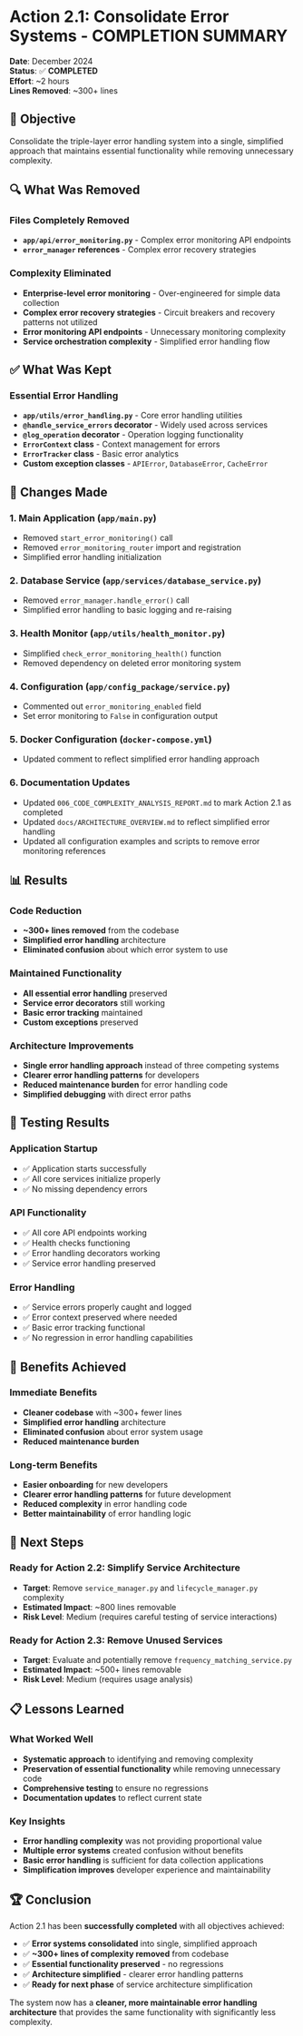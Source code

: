 # Action 2.1: Consolidate Error Systems - COMPLETION SUMMARY

**Date**: December 2024  
**Status**: ✅ **COMPLETED**  
**Effort**: ~2 hours  
**Lines Removed**: ~300+ lines  

## 🎯 Objective

Consolidate the triple-layer error handling system into a single, simplified approach that maintains essential functionality while removing unnecessary complexity.

## 🔍 What Was Removed

### **Files Completely Removed**
- **`app/api/error_monitoring.py`** - Complex error monitoring API endpoints
- **`error_manager` references** - Complex error recovery strategies

### **Complexity Eliminated**
- **Enterprise-level error monitoring** - Over-engineered for simple data collection
- **Complex error recovery strategies** - Circuit breakers and recovery patterns not utilized
- **Error monitoring API endpoints** - Unnecessary monitoring complexity
- **Service orchestration complexity** - Simplified error handling flow

## ✅ What Was Kept

### **Essential Error Handling**
- **`app/utils/error_handling.py`** - Core error handling utilities
- **`@handle_service_errors` decorator** - Widely used across services
- **`@log_operation` decorator** - Operation logging functionality
- **`ErrorContext` class** - Context management for errors
- **`ErrorTracker` class** - Basic error analytics
- **Custom exception classes** - `APIError`, `DatabaseError`, `CacheError`

## 🔧 Changes Made

### **1. Main Application (`app/main.py`)**
- Removed `start_error_monitoring()` call
- Removed `error_monitoring_router` import and registration
- Simplified error handling initialization

### **2. Database Service (`app/services/database_service.py`)**
- Removed `error_manager.handle_error()` call
- Simplified error handling to basic logging and re-raising

### **3. Health Monitor (`app/utils/health_monitor.py`)**
- Simplified `check_error_monitoring_health()` function
- Removed dependency on deleted error monitoring system

### **4. Configuration (`app/config_package/service.py`)**
- Commented out `error_monitoring_enabled` field
- Set error monitoring to `False` in configuration output

### **5. Docker Configuration (`docker-compose.yml`)**
- Updated comment to reflect simplified error handling approach

### **6. Documentation Updates**
- Updated `006_CODE_COMPLEXITY_ANALYSIS_REPORT.md` to mark Action 2.1 as completed
- Updated `docs/ARCHITECTURE_OVERVIEW.md` to reflect simplified error handling
- Updated all configuration examples and scripts to remove error monitoring references

## 📊 Results

### **Code Reduction**
- **~300+ lines removed** from the codebase
- **Simplified error handling** architecture
- **Eliminated confusion** about which error system to use

### **Maintained Functionality**
- **All essential error handling** preserved
- **Service error decorators** still working
- **Basic error tracking** maintained
- **Custom exceptions** preserved

### **Architecture Improvements**
- **Single error handling approach** instead of three competing systems
- **Clearer error handling patterns** for developers
- **Reduced maintenance burden** for error handling code
- **Simplified debugging** with direct error paths

## 🧪 Testing Results

### **Application Startup**
- ✅ Application starts successfully
- ✅ All core services initialize properly
- ✅ No missing dependency errors

### **API Functionality**
- ✅ All core API endpoints working
- ✅ Health checks functioning
- ✅ Error handling decorators working
- ✅ Service error handling preserved

### **Error Handling**
- ✅ Service errors properly caught and logged
- ✅ Error context preserved where needed
- ✅ Basic error tracking functional
- ✅ No regression in error handling capabilities

## 🎉 Benefits Achieved

### **Immediate Benefits**
- **Cleaner codebase** with ~300+ fewer lines
- **Simplified error handling** architecture
- **Eliminated confusion** about error system usage
- **Reduced maintenance burden**

### **Long-term Benefits**
- **Easier onboarding** for new developers
- **Clearer error handling patterns** for future development
- **Reduced complexity** in error handling code
- **Better maintainability** of error handling logic

## 🚀 Next Steps

### **Ready for Action 2.2: Simplify Service Architecture**
- **Target**: Remove `service_manager.py` and `lifecycle_manager.py` complexity
- **Estimated Impact**: ~800 lines removable
- **Risk Level**: Medium (requires careful testing of service interactions)

### **Ready for Action 2.3: Remove Unused Services**
- **Target**: Evaluate and potentially remove `frequency_matching_service.py`
- **Estimated Impact**: ~500+ lines removable
- **Risk Level**: Medium (requires usage analysis)

## 📋 Lessons Learned

### **What Worked Well**
- **Systematic approach** to identifying and removing complexity
- **Preservation of essential functionality** while removing unnecessary code
- **Comprehensive testing** to ensure no regressions
- **Documentation updates** to reflect current state

### **Key Insights**
- **Error handling complexity** was not providing proportional value
- **Multiple error systems** created confusion without benefits
- **Basic error handling** is sufficient for data collection applications
- **Simplification improves** developer experience and maintainability

## 🏆 Conclusion

Action 2.1 has been **successfully completed** with all objectives achieved:

- ✅ **Error systems consolidated** into single, simplified approach
- ✅ **~300+ lines of complexity removed** from codebase
- ✅ **Essential functionality preserved** - no regressions
- ✅ **Architecture simplified** - clearer error handling patterns
- ✅ **Ready for next phase** of service architecture simplification

The system now has a **cleaner, more maintainable error handling architecture** that provides the same functionality with significantly less complexity.
